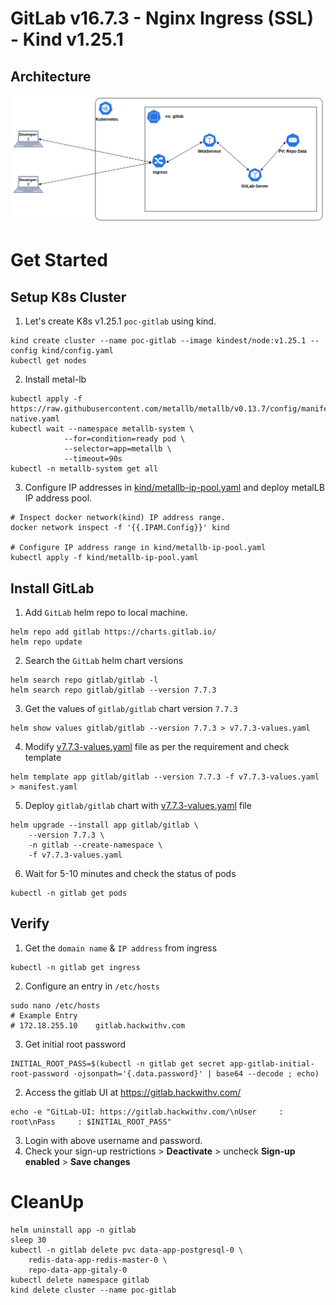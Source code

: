 # GitLab v16.7.3 - Nginx Ingress (SSL) - Kind v1.25.1

## Architecture
![architecture](./img/gitlab-k8s.png)

# Get Started

## Setup K8s Cluster
1. Let's create K8s v1.25.1 `poc-gitlab` using kind.
```shell
kind create cluster --name poc-gitlab --image kindest/node:v1.25.1 --config kind/config.yaml
kubectl get nodes
```
2. Install metal-lb
```shell
kubectl apply -f https://raw.githubusercontent.com/metallb/metallb/v0.13.7/config/manifests/metallb-native.yaml
kubectl wait --namespace metallb-system \
            --for=condition=ready pod \
            --selector=app=metallb \
            --timeout=90s
kubectl -n metallb-system get all
```
3. Configure IP addresses in [kind/metallb-ip-pool.yaml](./kind/metallb-ip-pool.yaml) and deploy metalLB IP address pool.
```shell
# Inspect docker network(kind) IP address range.
docker network inspect -f '{{.IPAM.Config}}' kind

# Configure IP address range in kind/metallb-ip-pool.yaml
kubectl apply -f kind/metallb-ip-pool.yaml
```

## Install GitLab
1. Add `GitLab` helm repo to local machine.
```shell
helm repo add gitlab https://charts.gitlab.io/
helm repo update
```
2. Search the `GitLab` helm chart versions
```shell
helm search repo gitlab/gitlab -l
helm search repo gitlab/gitlab --version 7.7.3
```
3. Get the values of `gitlab/gitlab` chart version `7.7.3`
```shell
helm show values gitlab/gitlab --version 7.7.3 > v7.7.3-values.yaml
```
4. Modify [v7.7.3-values.yaml](./v7.7.3-values.yaml) file as per the requirement and check template
```shell
helm template app gitlab/gitlab --version 7.7.3 -f v7.7.3-values.yaml > manifest.yaml
```
5. Deploy `gitlab/gitlab` chart with [v7.7.3-values.yaml](./v7.7.3-values.yaml) file
```shell
helm upgrade --install app gitlab/gitlab \
    --version 7.7.3 \
    -n gitlab --create-namespace \
    -f v7.7.3-values.yaml
```
6. Wait for 5-10 minutes and check the status of pods
```shell
kubectl -n gitlab get pods
```

## Verify
1. Get the `domain name` & `IP address` from ingress 
```shell
kubectl -n gitlab get ingress
```
2. Configure an entry in `/etc/hosts`
```shell
sudo nano /etc/hosts
# Example Entry
# 172.18.255.10    gitlab.hackwithv.com
```
3. Get initial root password
```shell
INITIAL_ROOT_PASS=$(kubectl -n gitlab get secret app-gitlab-initial-root-password -ojsonpath='{.data.password}' | base64 --decode ; echo)
```
2. Access the gitlab UI at https://gitlab.hackwithv.com/
```shell
echo -e "GitLab-UI: https://gitlab.hackwithv.com/\nUser     : root\nPass     : $INITIAL_ROOT_PASS"
```
3. Login with above username and password.
4. Check your sign-up restrictions > **Deactivate** > uncheck **Sign-up enabled** > **Save changes**

# CleanUp
```shell
helm uninstall app -n gitlab
sleep 30
kubectl -n gitlab delete pvc data-app-postgresql-0 \
    redis-data-app-redis-master-0 \
    repo-data-app-gitaly-0
kubectl delete namespace gitlab
kind delete cluster --name poc-gitlab
```